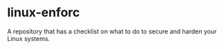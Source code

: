 # linux-enforc
A repository that has a checklist on what to do to secure and harden your Linux systems.
